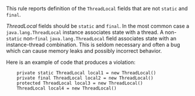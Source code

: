 

This rule reports definition of the `ThreadLocal` fields that are not `static` and `final`.

*ThreadLocal* fields should be `static` and `final`. In the most common case a
`java.lang.ThreadLocal` instance associates state with a thread. A non-`static`
non-`final` `java.lang.ThreadLocal` field associates state with an instance-thread combination.
This is seldom necessary and often a bug which can cause memory leaks and possibly incorrect behavior.

Here is an example of code that produces a violation:

```
    private static ThreadLocal local1 = new ThreadLocal()
    private final ThreadLocal local2 = new ThreadLocal()
    protected ThreadLocal local3 = new ThreadLocal()
    ThreadLocal local4 = new ThreadLocal()
```


